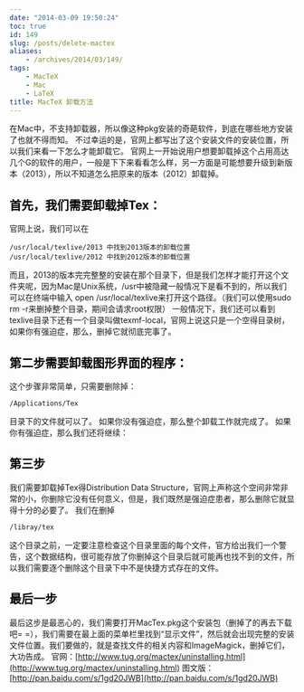 ```yaml
---
date: "2014-03-09 19:50:24"
toc: true
id: 149
slug: /posts/delete-mactex
aliases:
    - /archives/2014/03/149/
tags:
    - MacTeX
    - Mac
    - LaTeX
title: MacTeX 卸载方法
---
```


在Mac中，不支持卸载器，所以像这种pkg安装的奇葩软件，到底在哪些地方安装了也就不得而知。
不过幸运的是，官网上都写出了这个安装文件的安装位置，所以我们来看一下怎么才能卸载它。
官网上一开始说用户想要卸载掉这个占用高达几个G的软件的用户，一般是下下来看看怎么样，另一方面是可能想要升级到新版本（2013），所以不知道怎么把原来的版本（2012）卸载掉。

## <span style="color: #000000;">首先，我们需要卸载掉Tex：</span>

官网上说，我们可以在

```
/usr/local/texlive/2013 中找到2013版本的卸载位置
/usr/local/texlive/2012 中找到2012版本的卸载位置
```

<!-- more -->

而且，2013的版本完完整整的安装在那个目录下，但是我们怎样才能打开这个文件夹呢，因为Mac是Unix系统，/usr中被隐藏一般情况下是看不到的，所以我们可以在终端中输入 open /usr/local/texlive来打开这个路径。（我们可以使用sudo rm -r来删掉整个目录，期间会请求root权限）
一般情况下，我们还可以看到texlive目录下还有一个目录叫做texmf-local，官网上说这只是一个空得目录树，如果你有强迫症，那么，删掉它就彻底完事了。

## <span style="color: #000000;">第二步需要卸载图形界面的程序：</span>

这个步骤非常简单，只需要删除掉：

```
/Applications/Tex
```

目录下的文件就可以了。
如果你没有强迫症，那么整个卸载工作就完成了。
如果你有强迫症，那么我们还将继续：

## <span style="color: #000000;">第三步</span>

我们需要卸载掉Tex得Distribution Data Structure，官网上声称这个空间非常非常的小，你删除它没有任何意义，但是，我们既然是强迫症患者，那么删除它就显得十分的必要了。
我们在删掉

```
/libray/tex
```

这个目录之前，一定要注意检查这个目录里面的每个文件，官方给出我们一个警告，这个数据结构，很可能存放了你删掉这个目录后就可能再也找不到的文件，所以我们需要逐个删除这个目录下中不是快捷方式存在的文件。

## <span style="color: #000000;">最后一步</span>

最后这步是最恶心的，我们需要打开MacTex.pkg这个安装包（删掉了的再去下载吧= =），我们需要在最上面的菜单栏里找到“显示文件”，然后就会出现完整的安装文件位置。我们要做的，就是查找文件的相关内容和ImageMagick，删掉它们，大功告成。
官网：[http://www.tug.org/mactex/uninstalling.html](http://www.tug.org/mactex/uninstalling.html)
图文版：[http://pan.baidu.com/s/1gd20JWB](http://pan.baidu.com/s/1gd20JWB)